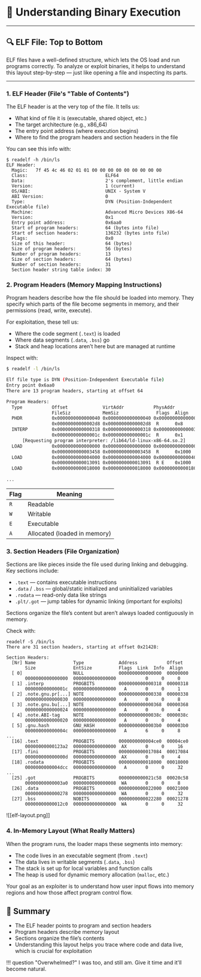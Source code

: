 # 🧠 Understanding Binary Execution

---
## 🔍 ELF File: Top to Bottom

ELF files have a well-defined structure, which lets the OS load and run programs correctly. To analyze or exploit binaries, it helps to understand this layout step-by-step — just like opening a file and inspecting its parts.

---

### 1. ELF Header (File's "Table of Contents")

The ELF header is at the very top of the file. It tells us:

- What kind of file it is (executable, shared object, etc.)
- The target architecture (e.g., x86_64)
- The entry point address (where execution begins)
- Where to find the program headers and section headers in the file

You can see this info with:

```
$ readelf -h /bin/ls       
ELF Header:
  Magic:   7f 45 4c 46 02 01 01 00 00 00 00 00 00 00 00 00 
  Class:                             ELF64
  Data:                              2's complement, little endian
  Version:                           1 (current)
  OS/ABI:                            UNIX - System V
  ABI Version:                       0
  Type:                              DYN (Position-Independent Executable file)
  Machine:                           Advanced Micro Devices X86-64
  Version:                           0x1
  Entry point address:               0x6aa0
  Start of program headers:          64 (bytes into file)
  Start of section headers:          136232 (bytes into file)
  Flags:                             0x0
  Size of this header:               64 (bytes)
  Size of program headers:           56 (bytes)
  Number of program headers:         13
  Size of section headers:           64 (bytes)
  Number of section headers:         31
  Section header string table index: 30
```

### 2. Program Headers (Memory Mapping Instructions)

Program headers describe how the file should be loaded into memory. They specify which parts of the file become segments in memory, and their permissions (read, write, execute).

For exploitation, these tell us:

- Where the code segment (`.text`) is loaded
- Where data segments (`.data`, `.bss`) go
- Stack and heap locations aren’t here but are managed at runtime

Inspect with:

```bash
$ readelf -l /bin/ls

Elf file type is DYN (Position-Independent Executable file)
Entry point 0x6aa0
There are 13 program headers, starting at offset 64

Program Headers:
  Type           Offset             VirtAddr           PhysAddr
                 FileSiz            MemSiz              Flags  Align
  PHDR           0x0000000000000040 0x0000000000000040 0x0000000000000040
                 0x00000000000002d8 0x00000000000002d8  R      0x8
  INTERP         0x0000000000000318 0x0000000000000318 0x0000000000000318
                 0x000000000000001c 0x000000000000001c  R      0x1
      [Requesting program interpreter: /lib64/ld-linux-x86-64.so.2]
  LOAD           0x0000000000000000 0x0000000000000000 0x0000000000000000
                 0x0000000000003458 0x0000000000003458  R      0x1000
  LOAD           0x0000000000004000 0x0000000000004000 0x0000000000004000
                 0x0000000000013091 0x0000000000013091  R E    0x1000
  LOAD           0x0000000000018000 0x0000000000018000 0x0000000000018000
  
...
```

| Flag | Meaning                      |
| ---- | ---------------------------- |
| `R`  | Readable                     |
| `W`  | Writable                     |
| `E`  | Executable                   |
| `A`  | Allocated (loaded in memory) |

### 3. Section Headers (File Organization)

Sections are like pieces inside the file used during linking and debugging. Key sections include:

- `.text` — contains executable instructions
- `.data` / `.bss` — global/static initialized and uninitialized variables
- `.rodata` — read-only data like strings
- `.plt/.got` — jump tables for dynamic linking (important for exploits)

Sections organize the file’s content but aren’t always loaded contiguously in memory.

Check with:

```
readelf -S /bin/ls       
There are 31 section headers, starting at offset 0x21428:

Section Headers:
  [Nr] Name              Type             Address           Offset
       Size              EntSize          Flags  Link  Info  Align
  [ 0]                   NULL             0000000000000000  00000000
       0000000000000000  0000000000000000           0     0     0
  [ 1] .interp           PROGBITS         0000000000000318  00000318
       000000000000001c  0000000000000000   A       0     0     1
  [ 2] .note.gnu.pr[...] NOTE             0000000000000338  00000338
       0000000000000030  0000000000000000   A       0     0     8
  [ 3] .note.gnu.bu[...] NOTE             0000000000000368  00000368
       0000000000000024  0000000000000000   A       0     0     4
  [ 4] .note.ABI-tag     NOTE             000000000000038c  0000038c
       0000000000000020  0000000000000000   A       0     0     4
  [ 5] .gnu.hash         GNU_HASH         00000000000003b0  000003b0
       000000000000004c  0000000000000000   A       6     0     8
...
  [16] .text             PROGBITS         0000000000004ce0  00004ce0
       00000000000123a2  0000000000000000  AX       0     0     16
  [17] .fini             PROGBITS         0000000000017084  00017084
       000000000000000d  0000000000000000  AX       0     0     4
  [18] .rodata           PROGBITS         0000000000018000  00018000
       0000000000004dcc  0000000000000000   A       0     0     32
...
  [25] .got              PROGBITS         0000000000021c58  00020c58
       00000000000003a0  0000000000000008  WA       0     0     8
  [26] .data             PROGBITS         0000000000022000  00021000
       0000000000000278  0000000000000000  WA       0     0     32
  [27] .bss              NOBITS           0000000000022280  00021278
       00000000000012c0  0000000000000000  WA       0     0     32
```

![[elf-layout.png]]

### 4. In-Memory Layout (What Really Matters)

When the program runs, the loader maps these segments into memory:

- The code lives in an executable segment (from `.text`)
- The data lives in writable segments (`.data`, `.bss`)
- The stack is set up for local variables and function calls
-  The heap is used for dynamic memory allocation (`malloc`, etc.)

Your goal as an exploiter is to understand how user input flows into memory regions and how those affect program control flow.

## 🔑 Summary

- The ELF header points to program and section headers
-  Program headers describe memory layout
- Sections organize the file’s contents
- Understanding this layout helps you trace where code and data live, which is crucial for exploitation

!!! question "Overwhelmed?"
	I was too, and still am. Give it time and it'll become natural.
